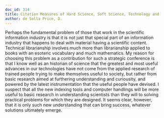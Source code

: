 ```yaml
---
doc_id: 314
title: Citation Measures of Hard Science, Soft Science, Technology and Nonscience
author: de Solla Price, D.
---
```


Perhaps the fundamental problem of those that work in the scientific
information industry is that it is not just that special part of an information
industry that happens to deal with material having a scientific content.  
Technical librarianship involves much more than librarianship applied to 
books with an esoteric vocabulary and much mathematics.
  My reason for choosing this problem as a contribution for such a strategic
conference is that I know well as an historian of science that the greatest and
most useful advances in our technologies have not come from the applied
research of trained people trying to make themselves useful to society, but
rather from basic research aimed at furthering understanding and curiousity,
and powered by the latest instrumentation that the useful people have devised.
I suspect that all the new indexing tools and computer handlings will be more
useful to basic research in understanding scientists than they will to
solving practical problems for which they are designed.  It seems clear,
however, that it is only such new understanding that can bring success,
whatever solutions ultimately emerge.